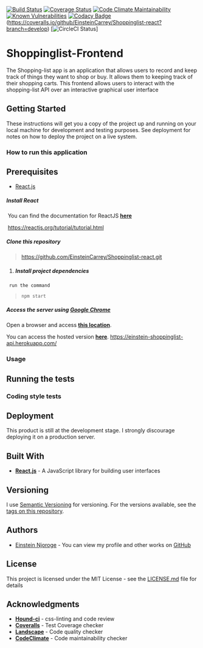 [![Build Status](https://travis-ci.org/EinsteinCarrey/Shoppinglist-react.svg?branch=develop)](https://travis-ci.org/EinsteinCarrey/Shoppinglist-react)
[![Coverage Status](https://coveralls.io/repos/github/EinsteinCarrey/Shoppinglist-react/badge.svg?branch=develop)](https://coveralls.io/github/EinsteinCarrey/Shoppinglist-react?branch=develop)
[![Code Climate Maintainability](https://api.codeclimate.com/v1/badges/fd833fcbdf8581228d01/maintainability)](https://codeclimate.com/github/EinsteinCarrey/Shoppinglist-react/maintainability)
[![Known Vulnerabilities](https://snyk.io/test/github/einsteincarrey/shoppinglist-react/badge.svg)](https://snyk.io/org/einsteincarrey/project/024dad25-698d-4260-96c6-914298f07396)
[![Codacy Badge](https://api.codacy.com/project/badge/Grade/271b10db89e4464d9b059b757a83f023)](https://www.codacy.com/app/EinsteinCarrey/Shoppinglist-react?utm_source=github.com&amp;utm_medium=referral&amp;utm_content=EinsteinCarrey/Shoppinglist-react&amp;utm_campaign=Badge_Grade)
(https://coveralls.io/github/EinsteinCarrey/Shoppinglist-react?branch=develop) [![CircleCI Status](https://circleci.com/gh/EinsteinCarrey/Shoppinglist-react.svg?style=shield&circle-token=:circle-token)]



# Shoppinglist-Frontend

The Shopping-list app is an application that allows users to record and keep track of things they want to shop or buy. It allows them to keeping track of their shopping carts. This frontend allows users to interact with the shopping-list API over an interactive graphical user interface

## Getting Started

These instructions will get you a copy of the project up and running on your local machine for development and testing purposes. See deployment for notes on how to deploy the project on a live system.

### How to run this application

## Prerequisites
* [React.js](https://reactjs.org/)

##### Install React

​	You can find the documentation for ReactJS **[here](https://reactjs.org/tutorial/tutorial.html)**

​	https://reactjs.org/tutorial/tutorial.html

##### Clone this repository

> https://github.com/EinsteinCarrey/Shoppinglist-react.git

   1. ##### Install project dependencies

     run the command 


> `npm start`


##### Access the server using [Google Chrome](https://www.google.com/chrome/browser/desktop/index.html)

Open a browser and access **[this location](http://localhost:3000/)**.

You can access the hosted version  **[here](https://einstein-shoppinglist-api.herokuapp.com/apidocs/)**.
https://einstein-shoppinglist-api.herokuapp.com/


### Usage

## Running the tests

### Coding style tests



## Deployment

This product is still at the development stage. I strongly discourage deploying it on a production server.

## Built With

* [**React.js**](https://reactjs.org/) - A JavaScript library for building user interfaces

## Versioning

I use [Semantic Versioning](http://semver.org/) for versioning. For the versions available, see the [tags on this repository](https://github.com/EinsteinCarrey/Shoppinglist-react/tags).

## Authors

* [Einstein Njoroge](https://github.com/EinsteinCarrey) - You can view my profile and other works on [GitHub](https://github.com/EinsteinCarrey)

## License

This project is licensed under the MIT License - see the [LICENSE.md](LICENSE.md) file for details

## Acknowledgments

* [**Hound-ci**](https://github.com/houndci-bot) - css-linting and code review
* **[Coveralls](https://coveralls.io/)** - Test Coverage checker
* **[Landscape](https://landscape.io/)** - Code quality checker
* **[CodeClimate](https://codeclimate.com)** - Code maintainability checker